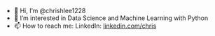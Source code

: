 - 👋 Hi, I’m @chrishlee1228
- 👀 I’m interested in Data Science and Machine Learning with Python
- 📫 How to reach me: LinkedIn: [linkedin.com/chris](https://www.linkedin.com/in/chrishansamlee/)
